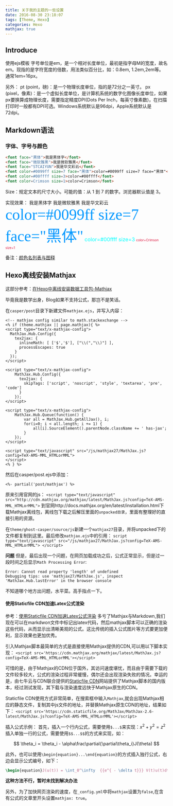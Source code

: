 ```yaml
---
title: 关于我的主题的一些设置
date: 2016-08-30 23:18:07
tags: [Theme, Hexo]
categories: Hexo
mathjax: true
---
```


## Introduce
使用ejs模板
字号单位是em，是一个相对长度单位，最初是指字母M的宽度，故名em。现指的是字符宽度的倍数，用法类似百分比，如：0.8em, 1.2em,2em等。通常1em=16px。

另外：
pt (point，磅)：是一个物理长度单位，指的是72分之一英寸。
px (pixel，像素)：是一个虚拟长度单位，是计算机系统的数字化图像长度单位，如果px要换算成物理长度，需要指定精度DPI(Dots Per Inch，每英寸像素数)，在扫描打印时一般都有DPI可选。Windows系统默认是96dpi，Apple系统默认是72dpi。


## Markdown语法
### 字体、字号与颜色
```html
<font face="黑体">我是黑体字</font>
<font face="微软雅黑">我是微软雅黑</font>
<font face="STCAIYUN">我是华文彩云</font>
<font color=#0099ff size=7 face="黑体">color=#0099ff size=7 face="黑体"</font>
<font color=#00ffff size=3>color=#00ffff</font>
<font color=Crimson size=1>color=Crimson</font>
```
Size：规定文本的尺寸大小。可能的值：从 1 到 7 的数字。浏览器默认值是 3。

实现效果：
<font face="黑体">我是黑体字</font>
<font face="微软雅黑">我是微软雅黑</font>
<font face="STCAIYUN">我是华文彩云</font>
<font color=#0099ff size=7 face="黑体">color=#0099ff size=7 face="黑体"</font>
<font color=#00ffff size=3>color=#00ffff size=3</font>
<font color=Crimson size=1>color=Crimson size=1</font>

备注：[颜色名列表与图释](http://blog.csdn.net/testcs_dn/article/details/45719357)


## Hexo离线安装Mathjax
这部分参考：[在Hexo中离线安装数据工具包-Mathjax](http://kubicode.me/2016/01/27/Hexo/Offline-Install-Mathjax-In-Hexo-Jacman/)

毕竟我是数学出身，Blog如果不支持公式，那岂不是笑话。

在`casper/post`目录下新建文件`mathjax.ejs`，并写入内容：
```
<!-- mathjax config similar to math.stackexchange -->
<% if (theme.mathjax || page.mathjax){ %>
<script type="text/x-mathjax-config">
  MathJax.Hub.Config({
    tex2jax: {
      inlineMath: [ ['$','$'], ["\\(","\\)"] ],
      processEscapes: true
    }
  });
</script>

<script type="text/x-mathjax-config">
    MathJax.Hub.Config({
      tex2jax: {
        skipTags: ['script', 'noscript', 'style', 'textarea', 'pre', 'code']
      }
    });
</script>

<script type="text/x-mathjax-config">
    MathJax.Hub.Queue(function() {
        var all = MathJax.Hub.getAllJax(), i;
        for(i=0; i < all.length; i += 1) {
            all[i].SourceElement().parentNode.className += ' has-jax';
        }
    });
</script>

<script type="text/javascript" src="/js/mathjax27/MathJax.js?config=TeX-AMS-MML_HTMLorMML">
</script>
<% } %> 

```

然后在casper/post.ejs中添加：
```
<%- partial('post/mathjax') %>
```
原来引用官网的js：
`<script type="text/javascript" src="http://cdn.mathjax.org/mathjax/latest/MathJax.js?config=TeX-AMS-MML_HTMLorMML">`
到官网http://docs.mathjax.org/en/latest/installation.html下载Mathjax离线包，离线包下载之后解压里面的`unpacked目录`，里面有整理好的直接引用的资源。

在`theme/ghost-casper/source/js`新建一个`mathjax27`目录，并将unpacked下的文件都复制到这里。最后修改`mathjax.ejs`中的引用：
`script type="text/javascript" src="/js/mathjax27/MathJax.js?config=TeX-AMS-MML_HTMLorMML">
</script>`

**问题**
但是，最后出现一个问题，在网页加载成功之后，公式正常显示，但是过一段时间之后显示`Math Processing Error`:
```
Error: Cannot read property 'length' of undefined
Debugging tips: use 'mathjax27/MathJax.js', inspect 'MathJax.Hub.lastError' in the browser console
```
不知道哪个地方出问题，水平菜。高手指点一下。

#### 使用Staticfile CDN加速Latex公式渲染
参考：[使用Staticfile CDN加速Latex公式渲染](https://metaquant.org/shi-yong-staticfile-cdnjia-su-latexgong-shi-xuan-ran.html)
多亏了Mathjax与Markdown,我们现在可以在markdwon文件中标记出latex代码，然后mathjax脚本可以正确的渲染这些代码，从而显示出清晰美观的公式。这比传统的插入公式图片等方式要更加便利，显示效果也更加优秀。

引入Mathjax脚本最简单的方式是直接使用Mathjax提供的CDN,可以用以下脚本实现：
`<script src='https://cdn.mathjax.org/mathjax/latest/MathJax.js?config=TeX-AMS-MML_HTMLorMML'></script>`

可惜的是，由于Mathjax的CDN位于国外，其访问速度堪忧，而且由于需要下载的文件较多较大，公式的渲染过程非常缓慢，偶尔还会出现渲染失败的情况。幸运的是，由七牛云与CDN联合提供的[Staticfile CDN](https://staticfile.org/)网站提供了Mathjax脚本的国内版本，经过测试发现，其下载与渲染速度远快于Mathjax原生的CDN。

Staticfile CDN使用方式非常简单，在搜索框中输入`Mathjax`,就会出现Mathjax相应的静态文件，复制其中js文件的地址，并替换Mathjax原生CDN的地址，结果如下：
`<script src='https://cdn.staticfile.org/MathJax/MathJax-2.6-latest/MathJax.js?config=TeX-AMS-MML_HTMLorMML'></script>`

插入公式示例：
首先，插入一个行内公式，需要使用`$...$`来实现：$x^2+y^2=z^2$
插入单独一行的公式，需要使用`$$...$$`的方式来实现，如：

$$
\theta_i = \theta_i - \alpha\frac\partial{\partial\theta_i}J(\theta)
$$


此外，也可以使用`\begin{equation}...\end{equation}`的方式插入独行公式，右边会显示公式编号，如下：
```Latex
\begin{equation}J(u(t)) = \int_0^\infty  {{e^{ - \delta t}}} V(t)u(t)dt\end{equation}
```
**这种方法不行，暂时未找到解决办法**

另外，为了加快网页渲染的速度，在`_config.yml`中将`mathjax`设置为`false`,在含有公式的文章里开头设置`mathjax: true`。


